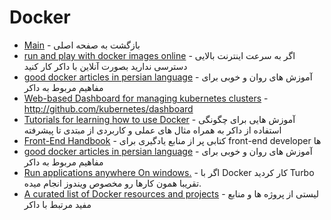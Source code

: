 # Docker 

- [Main](./docker.md) - بازگشت به صفحه اصلی
- [run and play with docker images online](http://play-with-docker.com) - اگر به سرعت اینترنت بالایی دسترسی ندارید بصورت آنلاین با داکر کار کنید
- [good docker articles in persian language](http://elastico.io) - آموزش های روان و خوبی برای مفاهیم مربوط به داکر 
- [Web-based Dashboard for managing kubernetes clusters](http://github.com/kubernetes/dashboard) - http://github.com/kubernetes/dashboard
- [Tutorials for learning how to use Docker](http://github.com/docker/labs) - آموزش هایی برای چگونگی استفاده از داکر به همراه مثال های عملی و کاربردی از مبتدی تا پیشرفته
- [Front-End Handbook](http://frontendmasters.gitbooks.io/front-end-handbook) - کتابی پر از منابع یادگیری برای front-end developer ها
- [good docker articles in persian language](http://elastico.io) - آموزش های روان و خوبی برای مفاهیم مربوط به داکر 
- [Run applications anywhere On windows.](http://turbo.net) - اگر با Docker کار کردید Turbo تقریبا همون کارها رو مخصوص ویندوز انجام میده.
- [A curated list of Docker resources and projects](http://github.com/veggiemonk/awesome-docker) - لیستی از پروژه ها و منابع مفید مرتبط با داکر
